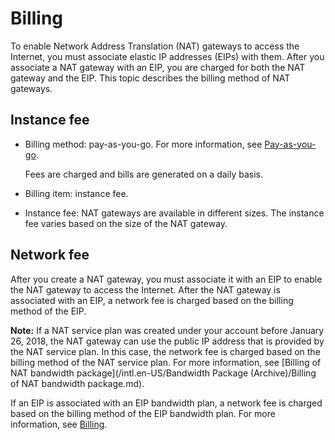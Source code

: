 # Billing

To enable Network Address Translation \(NAT\) gateways to access the Internet, you must associate elastic IP addresses \(EIPs\) with them. After you associate a NAT gateway with an EIP, you are charged for both the NAT gateway and the EIP. This topic describes the billing method of NAT gateways.

## Instance fee

-   Billing method: pay-as-you-go. For more information, see [Pay-as-you-go](/intl.en-US/Pricing/Pay-as-you-go.md).

    Fees are charged and bills are generated on a daily basis.

-   Billing item: instance fee.
-   Instance fee: NAT gateways are available in different sizes. The instance fee varies based on the size of the NAT gateway.

## Network fee

After you create a NAT gateway, you must associate it with an EIP to enable the NAT gateway to access the Internet. After the NAT gateway is associated with an EIP, a network fee is charged based on the billing method of the EIP.

**Note:** If a NAT service plan was created under your account before January 26, 2018, the NAT gateway can use the public IP address that is provided by the NAT service plan. In this case, the network fee is charged based on the billing method of the NAT service plan. For more information, see [Billing of NAT bandwidth package](/intl.en-US/Bandwidth Package (Archive)/Billing of NAT bandwidth package.md).

If an EIP is associated with an EIP bandwidth plan, a network fee is charged based on the billing method of the EIP bandwidth plan. For more information, see [Billing](/intl.en-US/Pricing/Billing.md).

